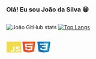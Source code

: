 ### Olá! Eu sou João da Silva 😁
##
![João GitHub stats](https://github-readme-stats.vercel.app/api?username=Jo4oV1tor222&show_icons=true&theme=dracula)
[![Top Langs](https://github-readme-stats.vercel.app/api/top-langs/?username=Jo4oV1tor222&layout=compact_icons=true&theme=dracula)](https://github.com/Jo4oV1tor222/github-readme-stats)
##
<img align="center" alt="JOAO-Js" height="30" width="40" src="https://raw.githubusercontent.com/devicons/devicon/master/icons/javascript/javascript-plain.svg"><img align="center" alt="Joao-HTML" height="30" width="40" src="https://raw.githubusercontent.com/devicons/devicon/master/icons/html5/html5-original.svg"><img align="center" alt="Joao-CSS" height="30" width="40" src="https://raw.githubusercontent.com/devicons/devicon/master/icons/css3/css3-original.svg">




<!--
**Jo4oV1tor222/Jo4oV1tor222** is a ✨ _special_ ✨ repository because its `README.md` (this file) appears on your GitHub profile.

Here are some ideas to get you started:

- 🔭 I’m currently working on ...
- 🌱 I’m currently learning ...
- 👯 I’m looking to collaborate on ...
- 🤔 I’m looking for help with ...
- 💬 Ask me about ...
- 📫 How to reach me: ...
- 😄 Pronouns: ...
- ⚡ Fun fact: ...
-->
